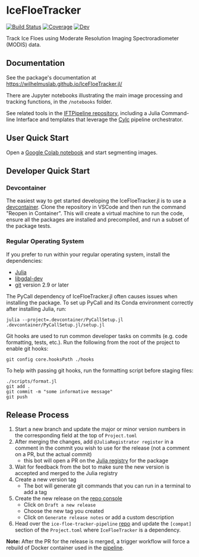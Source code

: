 # IceFloeTracker

[![Build Status](https://github.com/WilhelmusLab/IceFloeTracker.jl/actions/workflows/CI.yml/badge.svg?branch=main)](https://github.com/WilhelmusLab/IceFloeTracker.jl/actions/workflows/CI.yml?query=branch%3Amain)
[![Coverage](https://codecov.io/gh/WilhelmusLab/IceFloeTracker.jl/branch/main/graph/badge.svg)](https://codecov.io/gh/WilhelmusLab/IceFloeTracker.jl)
[![Dev](https://img.shields.io/badge/docs-dev-blue.svg)](https://wilhelmuslab.github.io/IceFloeTracker.jl/)

Track Ice Floes using Moderate Resolution Imaging Spectroradiometer (MODIS) data.

## Documentation 

See the package's documentation at https://wilhelmuslab.github.io/IceFloeTracker.jl/

There are Jupyter notebooks illustrating the main image processing and tracking functions, in the `/notebooks` folder. 

See related tools in the 
[IFTPipeline repository](https://github.com/WilhelmusLab/ice-floe-tracker-pipeline#ice-floe-tracker-pipeline), 
including a Julia Command-line Interface and templates 
that leverage the [Cylc](https://cylc.github.io) pipeline orchestrator.

## User Quick Start

Open a [Google Colab notebook](https://colab.research.google.com/github/WilhelmusLab/IceFloeTracker.jl/blob/main/notebooks/preprocessing-workflow/lopez-acosta-2019-workflow.ipynb) and start segmenting images.

## Developer Quick Start

### Devcontainer
The easiest way to get started developing the IceFloeTracker.jl is to use a [devcontainer](https://containers.dev/). 
Clone the repository in VSCode and then run the command "Reopen in Container".
This will create a virtual machine to run the code, 
ensure all the packages are installed and precompiled,
and run a subset of the package tests.

### Regular Operating System

If you prefer to run within your regular operating system, 
install the dependencies:
- [Julia](https://julialang.org/)
- [libgdal-dev](https://gdal.org/)
- [git](https://git-scm.com/) version 2.9 or later

The PyCall dependency of IceFloeTracker.jl often causes issues when installing the package. 
To set up PyCall and its Conda environment correctly after installing Julia, 
run:
```shell
julia --project=.devcontainer/PyCallSetup.jl .devcontainer/PyCallSetup.jl/setup.jl
```

Git hooks are used to run common developer tasks on commits (e.g. code formatting, tests, etc.). 
Run the following from the root of the project to enable git hooks:
```shell
git config core.hooksPath ./hooks
```

To help with passing git hooks, run the formatting script before staging files:

```
./scripts/format.jl
git add .
git commit -m "some informative message"
git push
```

## Release Process

1. Start a new branch and update the major or minor version numbers in the corresponding field at the top of `Project.toml`
2. After merging the changes, add `@JuliaRegistrator register` in a comment in the commit you wish to use for the release (not a comment on a PR, but the actual commit)
    - this bot will open a PR on the [Julia registry](https://github.com/JuliaRegistries/General/tree/master/I/IceFloeTracker) for the package
3. Wait for feedback from the bot to make sure the new version is accepted and merged to the Julia registry
4. Create a new version tag
    - The bot will generate git commands that you can run in a terminal to add a tag
5. Create the new release on the [repo console](https://github.com/WilhelmusLab/IceFloeTracker.jl/releases)
    - Click on `Draft a new release`
    - Choose the new tag you created
    - Click on `Generate release notes` or add a custom description
6. Head over the `ice-floe-tracker-pipeline` [repo](https://github.com/WilhelmusLab/ice-floe-tracker-pipeline/blob/main/Project.toml) and update the `[compat]` section of the `Project.toml` where `IceFloeTracker` is a dependency.

**Note:** After the PR for the release is merged, a trigger workflow will force a rebuild of Docker container used in the [pipeline](https://github.com/WilhelmusLab/ice-floe-tracker-pipeline).